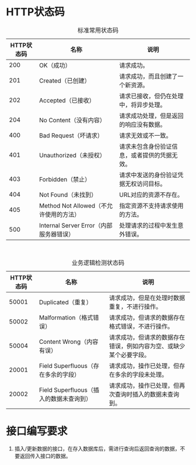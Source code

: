 # HTTP状态码

<table>
<caption>标准常用状态码</caption>
<thead>
<th>HTTP状态码</th><th>名称</th><th>说明</th>
</thead>
<tbody>
<tr><td>200</td><td>OK（成功）</td><td>请求成功。</td></tr>
<tr><td>201</td><td>Created（已创建）</td><td>请求成功，而且创建了一个新资源。</td></tr>
<tr><td>202</td><td>Accepted（已接收）</td><td>请求已接收，但仍在处理中，将异步处理。</td></tr>
<tr><td>204</td><td>No Content（没有内容）</td><td>请求成功处理，但是返回的响应没有数据。</td></tr>
<tr><td>400</td><td>Bad Request（坏请求）</td><td>请求无效或不一致。</td></tr>
<tr><td>401</td><td>Unauthorized（未授权）</td><td>请求未包含身份验证信息，或者提供的凭据无效。</td></tr>
<tr><td>403</td><td>Forbidden（禁止）</td><td>请求中发送的身份验证凭据无权访问目标。</td></tr>
<tr><td>404</td><td>Not Found（未找到）</td><td>URL对应的资源不存在。</td></tr>
<tr><td>405</td><td>Method Not Allowed（不允许使用的方法）</td><td>指定资源不支持请求使用的方法。</td></tr>
<tr><td>500</td><td>Internal Server Error（内部服务器错误）</td><td>处理请求的过程中发生意外错误。</td></tr>
</tbody>
</table>

<br>
<table>
<caption>业务逻辑检测状态码</caption>
<thead>
<th>HTTP状态码</th><th>名称</th><th>说明</th>
</thead>
<tbody>
<tr><td>50001</td><td>Duplicated（重复）</td><td>请求成功，但是在处理时数据重复，不进行操作。</td></tr>
<tr><td>50002</td><td>Malformation（格式错误）</td><td>请求成功，但请求的数据存在格式错误，不进行操作。</td></tr>
<tr><td>50004</td><td>Content Wrong（内容有误）</td><td>请求成功，但请求的数据存在错误，例如内容为空、或缺少某个必要字段。</td></tr>
<tr><td>20001</td><td>Field Superfluous（存在多余的字段）</td><td>请求成功，操作已处理，但存在多余的字段未处理。</td></tr>
<tr><td>20002</td><td>Field Superfluous（插入的数据未查询到）</td><td>请求成功，操作已处理，但再次查询时插入的数据未查询到。</td></tr>

</tbody>
</table>

# 接口编写要求
1. 插入/更新数据的接口，在存入数据库后，需进行查询后返回查询的数据，不要返回传入接口的数据。

